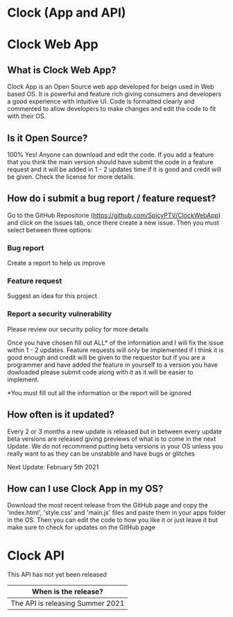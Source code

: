 # Clock (App and API)

# Clock Web App

## What is Clock Web App?

Clock App is an Open Source web app developed for beign used in Web based OS. It is powerful and feature rich giving consumers and developers a good experience with intuitive UI. Code is formatted clearly and commented to allow developers to make changes and edit the code to fit with their OS.

## Is it Open Source?

100% Yes! Anyone can download and edit the code. If you add a feature that you think the main version should have submit the code in a feature request and it will be added in 1 - 2 updates time if it is good and credit will be given. Check the license for more details.

## How do i submit a bug report / feature request?

Go to the GitHub Repositorie (https://github.com/SpicyPTV/ClockWebApp) and click on the issues tab, once there create a new issue. Then you must select between three options:

### Bug report
Create a report to help us improve

### Feature request
Suggest an idea for this project

### Report a security vulnerability
Please review our security policy for more details

Once you have chosen fill out ALL* of the information and I will fix the issue within 1 - 2 updates. Feature requests will only be implemented if I think it is good enough and credit will be given to the requestor but if you are a programmer and have added the feature in yourself to a version you have dowloaded please submit code along with it as it will be easier to implement.

*You must fill out all the information or the report will be ignored

## How often is it updated?

Every 2 or 3 months a new update is released but in between every update beta versions are released giving previews of what is to come in the next Update. We do not recommend putting beta versions in your OS unless you really want to as they can be unstabble and have bugs or glitches

Next Update: February 5th 2021

## How can I use Clock App in my OS?

Download the most recent release from the GitHub page and copy the 'index.html', 'style.css' and 'main.js' files and paste them in your apps folder in the OS. Then you can edit the code to how you like it or just leave it but make sure to check for updates on the GitHub page

# Clock API

This API has not yet been released


| When is the release?             |
| ----------------------------------
| The API is releasing Summer 2021 |
